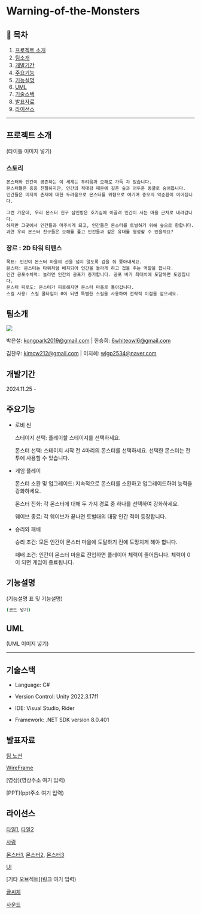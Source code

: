 # Warning-of-the-Monsters

## 📖 목차
1. [프로젝트 소개](#프로젝트-소개)
2. [팀소개](#팀소개)
3. [개발기간](#개발기간)
4. [주요기능](#주요기능)
5. [기능설명](#기능설명)
6. [UML](#uml)
7. [기술스택](#기술스택)
8. [발표자료](#발표자료)
9. [라이선스](#라이선스)

---
## 프로젝트 소개
(타이틀 이미지 넣기)

### 스토리
```
몬스터와 인간이 공존하는 이 세계는 두려움과 오해로 가득 차 있습니다.
몬스터들은 종종 친절하지만, 인간의 적대감 때문에 깊은 숲과 어두운 동굴로 숨어듭니다.
인간들은 미지의 존재에 대한 두려움으로 몬스터를 위협으로 여기며 증오의 악순환이 이어집니다.

그런 가운데, 우리 몬스터 친구 삼인방은 호기심에 이끌려 인간이 사는 마을 근처로 내려갑니다.
하지만 그곳에서 인간들과 마주치게 되고, 인간들은 몬스터를 토벌하기 위해 숲으로 향합니다.
과연 우리 몬스터 친구들은 오해를 풀고 인간들과 깊은 유대를 형성할 수 있을까요?
```

### 장르 : 2D 타워 티펜스
```
목표: 인간이 몬스터 마을의 선을 넘지 않도록 겁을 줘 쫓아내세요.
몬스터: 몬스터는 타워처럼 배치되어 인간을 놀라게 하고 겁을 주는 역할을 합니다.
인간 공포수치력: 놀라면 인간의 공포가 증가합니다. 공포 바가 최대치에 도달하면 도망칩니다.
몬스터 피로도: 몬스터가 피로해지면 몬스터 마을로 돌아갑니다.
스킬 사용: 스킬 쿨타임이 0이 되면 특별한 스킬을 사용하여 전략적 이점을 얻으세요.
```

## 팀소개
<a href="https://github.com/ESe0l/Warning-of-the-Monsters/graphs/contributors">
  <img src="https://contrib.rocks/image?repo=ESe0l/Warning-of-the-Monsters&refresh=true">
</a>


박은설: kongpark2019@gmail.com | 한승희: 6whiteowl6@gmail.com

김찬우: kimcw212@gmail.com | 이지혜: wlgp2534@naver.com

## 개발기간
2024.11.25 - 

## 주요기능
- 로비 씬

  스테이지 선택: 플레이할 스테이지를 선택하세요.

  몬스터 선택: 스테이지 시작 전 4마리의 몬스터를 선택하세요. 선택한 몬스터는 전투에 사용할 수 있습니다.


- 게임 플레이
  
  몬스터 소환 및 업그레이드: 지속적으로 몬스터를 소환하고 업그레이드하여 능력을 강화하세요.

  몬스터 진화: 각 몬스터에 대해 두 가지 경로 중 하나를 선택하여 강화하세요.

  웨이브 종료: 각 웨이브가 끝나면 토벌대의 대장 인간 적이 등장합니다.


- 승리와 패배

  승리 조건: 모든 인간이 몬스터 마을에 도달하기 전에 도망치게 해야 합니다.

  패배 조건: 인간이 몬스터 마을로 진입하면 플레이어 체력이 줄어듭니다. 체력이 0이 되면 게임이 종료됩니다.

## 기능설명
(기능설명 표 및 기능설명)

```bash
(코드 넣기)
```

## UML
(UML 이미지 넣기)


---
## 기술스택

- Language: C#


- Version Control: Unity 2022.3.17f1


- IDE: Visual Studio, Rider


- Framework: .NET SDK version 8.0.401

## 발표자료
[팀 노션](https://gorgeous-mousepad-03c.notion.site/7-14942b67318780e79804d46f90aecb77?pvs=4)


[WireFrame](https://www.figma.com/board/7LOSL81sfmvUHM4C1jvtXd/Warning-of-the-Monsters?node-id=0-1&t=t2NWAwBbt9yvN3Az-1)


[영상](영상주소 여기 입력)


[PPT](ppt주소 여기 입력)

## 라이선스
[타일1](https://www.gamedevmarket.net/asset/fantasy-rpg-tileset-pack-3541), [타일2](https://www.gamedevmarket.net/asset/50-pixel-art-textures) 


[사람](https://www.gamedevmarket.net/asset/over-80-rpg-characters-w-animations-3540)


[몬스터1](https://www.gamedevmarket.net/asset/faction-expansion-woodland-folk), [몬스터2](https://www.gamedevmarket.net/asset/monsters-time-fantasy-rpg-sprite-pack-4391), [몬스터3](https://www.gamedevmarket.net/asset/fantasy-rpg-monster-pack) 


[UI](https://www.gamedevmarket.net/asset/rpg-ui-pack)


[기타 오브젝트](링크 여기 입력)


[글씨체](https://noonnu.cc/font_page/800)


[사운드](https://www.gamedevmarket.net/asset/2000-game-sound-effects)
